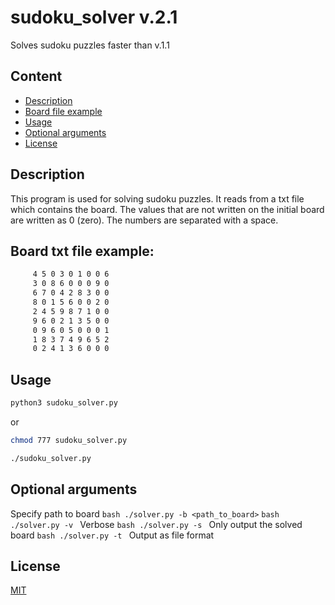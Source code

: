 # sudoku_solver v.2.1

Solves sudoku puzzles faster than v.1.1

## Content

- [Description](#description) 
- [Board file example](#board-txt-file-example) 
- [Usage](#usage)
- [Optional arguments](#optional-arguments) 
- [License](#license) 

## Description

This program is used for solving sudoku puzzles. It reads from a txt file which
contains the board. The values that are not written on the initial board are
written as 0 (zero). The numbers are separated with a space.

## Board txt file example:

```txt
     4 5 0 3 0 1 0 0 6
     3 0 8 6 0 0 0 9 0
     6 7 0 4 2 8 3 0 0
     8 0 1 5 6 0 0 2 0
     2 4 5 9 8 7 1 0 0
     9 6 0 2 1 3 5 0 0
     0 9 6 0 5 0 0 0 1
     1 8 3 7 4 9 6 5 2
     0 2 4 1 3 6 0 0 0
```

## Usage

```bash
python3 sudoku_solver.py
```
or

```bash
chmod 777 sudoku_solver.py
```
```bash
./sudoku_solver.py 
```

## Optional arguments
Specify path to board
```bash ./solver.py -b <path_to_board>``` 
```bash ./solver.py -v ``` Verbose
```bash ./solver.py -s ``` Only output the solved board
```bash ./solver.py -t ``` Output as file format


## License
[MIT](https://choosealicense.com/licenses/mit/)
